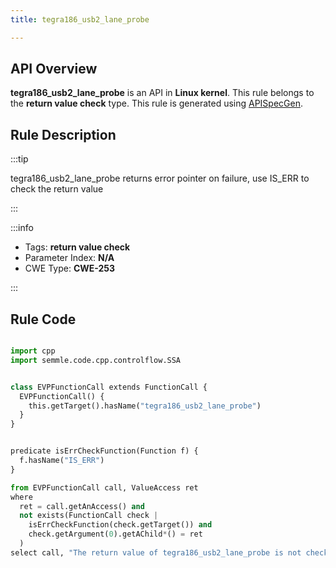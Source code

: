 ```yaml
---
title: tegra186_usb2_lane_probe

---
```



## API Overview
**tegra186_usb2_lane_probe** is an API in **Linux kernel**. This rule belongs to the **return value check** type. This rule is generated using [APISpecGen](../../tools/APISpecGen).
## Rule Description

:::tip

tegra186_usb2_lane_probe returns error pointer on failure, use IS_ERR to check the return value

:::

:::info

- Tags: **return value check**
- Parameter Index: **N/A**
- CWE Type: **CWE-253**

:::

## Rule Code
```python

import cpp
import semmle.code.cpp.controlflow.SSA


class EVPFunctionCall extends FunctionCall {
  EVPFunctionCall() {
    this.getTarget().hasName("tegra186_usb2_lane_probe")
  }
}


predicate isErrCheckFunction(Function f) {
  f.hasName("IS_ERR") 
}

from EVPFunctionCall call, ValueAccess ret
where
  ret = call.getAnAccess() and
  not exists(FunctionCall check |
    isErrCheckFunction(check.getTarget()) and
    check.getArgument(0).getAChild*() = ret
  )
select call, "The return value of tegra186_usb2_lane_probe is not checked with IS_ERR."
    
```